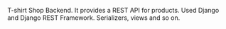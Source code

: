 T-shirt Shop Backend.
It provides a REST API for products.
Used Django and Django REST Framework.
Serializers, views and so on.

